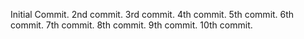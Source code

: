 Initial Commit.
2nd commit.
3rd commit.
4th commit.
5th commit.
6th commit.
7th commit.
8th commit.
9th commit.
10th commit.
